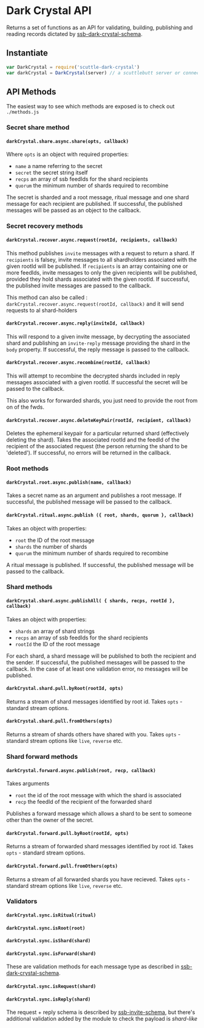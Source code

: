 # Dark Crystal API

Returns a set of functions as an API for validating, building, publishing and reading records dictated by [ssb-dark-crystal-schema](https://github.com/blockades/ssb-dark-crystal-schema).

## Instantiate

```js
var DarkCrystal = require('scuttle-dark-crystal')
var darkCrystal = DarkCrystal(server) // a scuttlebutt server or connection to one
```

## API Methods

The easiest way to see which methods are exposed is to check out `./methods.js`


### Secret share method

#### `darkCrystal.share.async.share(opts, callback)`

Where `opts` is an object with required properties:
- `name` a name referring to the secret
- `secret` the secret string itself
- `recps` an array of ssb feedIds for the shard recipients
- `quorum` the minimum number of shards required to recombine

The secret is sharded and a root message, ritual message and one shard message for each recipient are published.  If successful, the published messages will be passed as an object to the callback.



### Secret recovery methods

#### `darkCrystal.recover.async.request(rootId, recipients, callback)`

This method publishes `invite` messages with a request to return a shard. If `recipients` is falsey, invite messages to all shardholders associated with the given rootId will be published.  If `recipients` is an array containing one or more feedIds, invite messages to only the given recipients will be published, provided they hold shards associated with the given rootId.  If successful, the published invite messages are passed to the callback.

This method can also be called : `darkCrystal.recover.async.request(rootId, callback)` and it will send requests to al shard-holders

#### `darkCrystal.recover.async.reply(inviteId, callback)`

This will respond to a given invite message, by decrypting the associated shard and publishing an `invite-reply` message providing the shard in the `body` property.  If successful, the reply message is passed to the callback.

#### `darkCrystal.recover.async.recombine(rootId, callback)`

This will attempt to recombine the decrypted shards included in reply messages associated with a given rootId.  If successful the secret will be passed to the callback.

This also works for forwarded shards, you just need to provide the root from on of the fwds.

#### `darkCrystal.recover.async.deleteKeyPair(rootId, recipient, callback)`

Deletes the ephemeral keypair for a particular returned shard (effectively deleting the shard). Takes the associated rootId and the feedId of the recipient of the associated request (the person returning the shard to be 'deleted').  If successful, no errors will be returned in the callback.

### Root methods

#### `darkCrystal.root.async.publish(name, callback)`

Takes a secret name as an argument and publishes a root message.  If successful, the published message will be passed to the callback.

#### `darkCrystal.ritual.async.publish ({ root, shards, quorum }, callback)`
Takes an object with properties:

- `root` the ID of the root message
- `shards` the number of shards
- `quorum` the minimum number of shards required to recombine

A ritual message is published.  If successful, the published message will be passed to the callback.



### Shard methods

#### `darkCrystal.shard.async.publishAll( { shards, recps, rootId }, callback)`

Takes an object with properties:

- `shards` an array of shard strings
- `recps` an array of ssb feedIds for the shard recipients
- `rootId` the ID of the root message

For each shard, a shard message will be published to both the recipient and the sender.  If successful, the published messages will be passed to the callback.  In the case of at least one validation error, no messages will be published.

#### `darkCrystal.shard.pull.byRoot(rootId, opts)`

Returns a stream of shard messages identified by root id.  Takes `opts` - standard stream options.

#### `darkCrystal.shard.pull.fromOthers(opts)`

Returns a stream of shards others have shared with you. Takes `opts` - standard stream options like `live`, `reverse` etc.



### Shard forward methods 

#### `darkCrystal.forward.async.publish(root, recp, callback)`

Takes arguments
- `root` the id of the root message with which the shard is associated
- `recp` the feedId of the recipient of the forwarded shard

Publishes a forward message which allows a shard to be sent to someone other than the owner of the secret.

#### `darkCrystal.forward.pull.byRoot(rootId, opts)`

Returns a stream of forwarded shard messages identified by root id.  Takes `opts` - standard stream options.

#### `darkCrystal.forward.pull.fromOthers(opts)`

Returns a stream of all forwarded shards you have recieved. Takes `opts` - standard stream options like `live`, `reverse` etc.


### Validators

#### `darkCrystal.sync.isRitual(ritual)`

#### `darkCrystal.sync.isRoot(root)`

#### `darkCrystal.sync.isShard(shard)`

#### `darkCrystal.sync.isForward(shard)`

These are validation methods for each message type as described in [ssb-dark-crystal-schema](https://github.com/blockades/ssb-dark-crystal-schema).

#### `darkCrystal.sync.isRequest(shard)`

#### `darkCrystal.sync.isReply(shard)`

The request + reply schema is described by [ssb-invite-schema](https://github.com/blockades/ssb-dark-crystal-schema), but there's additional validation added by the module to check the payload is _shard-like_


